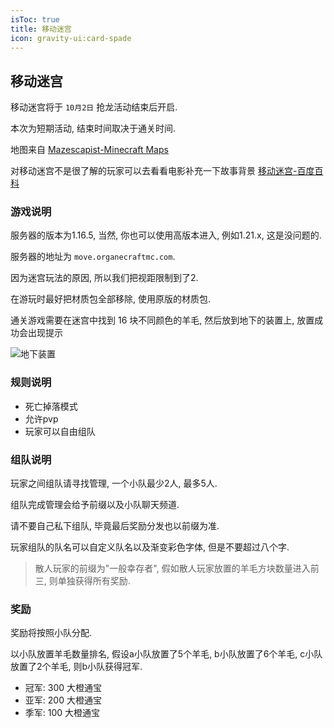 ```yaml
---
isToc: true
title: 移动迷宫
icon: gravity-ui:card-spade
---
```


## 移动迷宫

移动迷宫将于 `10月2日` 抢龙活动结束后开启.

本次为短期活动, 结束时间取决于通关时间.

地图来自 [Mazescapist-Minecraft Maps](https://www.minecraftmaps.com/46701-mazescapist)

对移动迷宫不是很了解的玩家可以去看看电影补充一下故事背景 [移动迷宫-百度百科](https://baike.baidu.com/item/%E7%A7%BB%E5%8A%A8%E8%BF%B7%E5%AE%AB/13575745)

### 游戏说明

服务器的版本为1.16.5, 当然, 你也可以使用高版本进入, 例如1.21.x, 这是没问题的.

服务器的地址为 `move.organecraftmc.com`.

因为迷宫玩法的原因, 所以我们把视距限制到了2.

在游玩时最好把材质包全部移除, 使用原版的材质包.

通关游戏需要在迷宫中找到 16 块不同颜色的羊毛, 然后放到地下的装置上, 放置成功会出现提示

![地下装置](https://orangecraftmc.obs.cn-south-1.myhuaweicloud.com/Mazescapist.webp)

### 规则说明

- 死亡掉落模式
- 允许pvp
- 玩家可以自由组队

### 组队说明

玩家之间组队请寻找管理, 一个小队最少2人, 最多5人.

组队完成管理会给予前缀以及小队聊天频道.

请不要自己私下组队, 毕竟最后奖励分发也以前缀为准.

玩家组队的队名可以自定义队名以及渐变彩色字体, 但是不要超过八个字.

> 散人玩家的前缀为"一般幸存者", 假如散人玩家放置的羊毛方块数量进入前三, 则单独获得所有奖励.

### 奖励

奖励将按照小队分配.

以小队放置羊毛数量排名, 假设a小队放置了5个羊毛, b小队放置了6个羊毛, c小队放置了2个羊毛, 则b小队获得冠军.

- 冠军: 300 大橙通宝
- 亚军: 200 大橙通宝
- 季军: 100 大橙通宝
